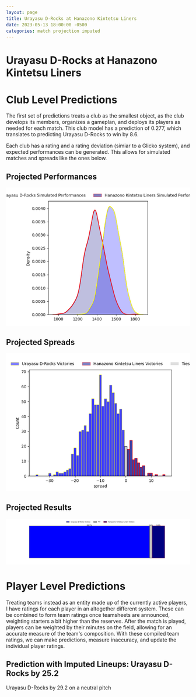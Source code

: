 ```yaml
---  
layout: page  
title: Urayasu D-Rocks at Hanazono Kintetsu Liners  
date: 2023-05-13 18:00:00 -0500  
categories: match projection imputed  
---
```

# Urayasu D-Rocks at Hanazono Kintetsu Liners

# Club Level Predictions


The first set of predictions treats a club as the smallest object, as the club develops its members, organizes a gameplan, and deploys its players as needed for each match. This club model has a prediction of 0.277, which translates to predicting Urayasu D-Rocks to win by 8.6.

Each club has a rating and a rating deviation (simiar to a Glicko system), and expected performances can be generated. This allows for simulated matches and spreads like the ones below.
## Projected Performances


![Projected Performances](plots/performances_2023-05-13-HanazonoKintetsuLiners-UrayasuD-Rocks.png)
## Projected Spreads


![Projected Spreads](plots/spreads_2023-05-13-HanazonoKintetsuLiners-UrayasuD-Rocks.png)
## Projected Results


![Projected Results](plots/resultbar_2023-05-13-HanazonoKintetsuLiners-UrayasuD-Rocks.png)
# Player Level Predictions


Treating teams instead as an entity made up of the currently active players, I have ratings for each player in an altogether different system. These can be combined to form team ratings once teamsheets are announced, weighting starters a bit higher than the reserves. After the match is played, players can be weighted by their minutes on the field, allowing for an accurate measure of the team's composition. With these compiled team ratings, we can make predictions, measure inaccuracy, and update the individual player ratings.
## Prediction with Imputed Lineups: Urayasu D-Rocks by 25.2


Urayasu D-Rocks by 29.2 on a neutral pitch

